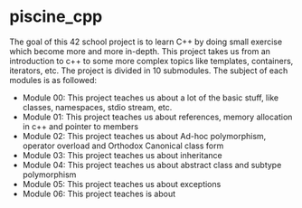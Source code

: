 # piscine_cpp
The goal of this 42 school project is to learn C++ by doing small exercise which become more and more in-depth. This project takes us from an introduction to c++ to some more complex topics like templates, containers, iterators, etc. The project is divided in 10 submodules. The subject of each modules is as followed:
  - Module 00: This project teaches us about a lot of the basic stuff, like classes, namespaces, stdio stream, etc.
  - Module 01: This project teaches us about references, memory allocation in c++ and pointer to members
  - Module 02: This project teaches us about Ad-hoc polymorphism, operator overload and Orthodox Canonical class form
  - Module 03: This project teaches us about inheritance
  - Module 04: This project teaches us about abstract class and subtype polymorphism
  - Module 05: This project teaches us about exceptions
  - Module 06: This project teaches is about 
